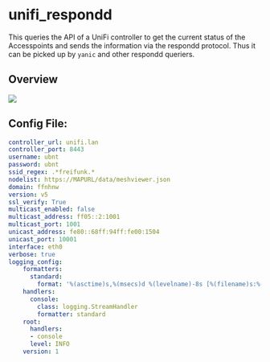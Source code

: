 # unifi_respondd

This queries the API of a UniFi controller to get the current status of the Accesspoints and sends the information via the respondd protocol. Thus it can be picked up by `yanic` and other respondd queriers.

## Overview

![](docs/architecture.png)


## Config File:
```yaml
controller_url: unifi.lan
controller_port: 8443
username: ubnt
password: ubnt
ssid_regex: .*freifunk.*
nodelist: https://MAPURL/data/meshviewer.json
domain: ffnhnw
version: v5
ssl_verify: True
multicast_enabled: false
multicast_address: ff05::2:1001
multicast_port: 1001
unicast_address: fe80::68ff:94ff:fe00:1504
unicast_port: 10001
interface: eth0
verbose: true
logging_config:
    formatters:
      standard:
        format: '%(asctime)s,%(msecs)d %(levelname)-8s [%(filename)s:%(lineno)d] %(message)s'
    handlers:
      console:
        class: logging.StreamHandler
        formatter: standard
    root:
      handlers:
      - console
      level: INFO
    version: 1
```
